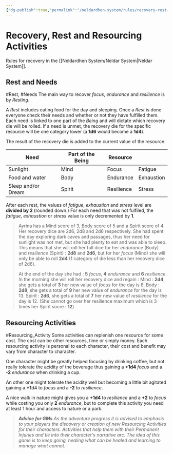 ```yaml
---
{"dg-publish":true,"permalink":"/neldardhen-system/rules/recovery-rest-and-resourcing-activities/"}
---
```


# Recovery, Rest and Resourcing Activities
Rules for recovery in the [[Neldardhen System/Neldar System\|Neldar System]].

## Rest and Needs
#Rest, #Needs
The main way to recover _focus_, _endurance_ and _resilience_ is by _Resting_.

A _Rest_ includes eating food for the day and sleeping. Once a _Rest_ is done everyone check their needs and whether or not they have fulfilled them. Each need is linked to one part of the _Being_ and will dictate which recovery die will be rolled. If a need is unmet, the recovery die for the specific resource will be one category lower (a **1d6** would become a **1d4**).

The result of the recovery die is added to the current value of the resource.

| **Need**           | **Part of the Being** | **Resource** |            |
| ------------------ | --------------------- | ------------ | ---------- |
| Sunlight           | Mind                  | Focus        | Fatigue    |
| Food and water     | Body                  | Endurance    | Exhaustion |
| Sleep and/or Dream | Spirit                | Resilience   | Stress     |

After each rest, the values of _fatigue_, _exhaustion_ and _stress_ level are **divided by 2** (rounded down.)
For each need that was not fulfiled, the _fatigue_, _exhaustion_ or _stress_ value is only decremented by **1**.

> Ayrina has a Mind score of 3, Body score of 5 and a Spirit score of 4. Her recovery dice are 2d6, 2d8 and 2d6 respectively.
> She had spent the day exploring dark caves and passages, thus her need for sunlight was not met, but she had plenty to eat and was able to sleep.
> This means that she will roll her full dice for her _endurance_ (Body) and _resilience_ (Spirit) :  **2d8** and **2d6**, but for her _focus_ (Mind) she will only be able to roll **2d4** (1 category of die less than her recovery dice of 2d6).
> 
> At the end of the day she had : **5** *focus*, **4** *endurance* and **6** *resilience*. In the morning she will roll her recovery dice and regain :
> 	 Mind : **2d4**, she gets a total of **3** her new value of _focus_ for the day is 8. 
> 	 Body : **2d8**, she gets a total of **9** her new value of _endurance_ for the day is 13. 
> 	 Spirit : **2d6**, she gets a total of **7** her new value of _resilience_ for the day is 12. (She cannot go over her resilience maximum which is 3 times her Spirit socre : **12**) 
> 

## Resourcing Activities
#Resourcing_Activity
Some activities can replenish one resource for some cost. The cost can be other resources, time or simply money. Each resourcing activity is personal to each character, their cost and benefit may vary from character to character.

One character might be greatly helped focusing by drinking coffee, but not really tolerate the acidity of the beverage thus gaining a **+1d4** _focus_ and a **-2** _endurance_ when drinking a cup.

An other one might tolerate the acidity well but becoming a little bit agitated gaining a **+1**d4 to *focus* and a **-2** to *resilience*.

A nice walk in nature might gives you a **+1d4** to _resilience_ and a **+2** to _focus_ while costing you only **2** _endurance_, but to complete this activity you need at least 1 hour and access to nature or a park.

>_**Advice for GMs**_
 >_As the adventure progress it is advised to emphasis to your players the discovery or creation of new Resourcing Activities for their characters. Activities that help them with their Permanent Injuries and tie into their character's narrative arc._
 >*The idea of this game is to keep going, healing what can be healed and learning to manage what cannot.*